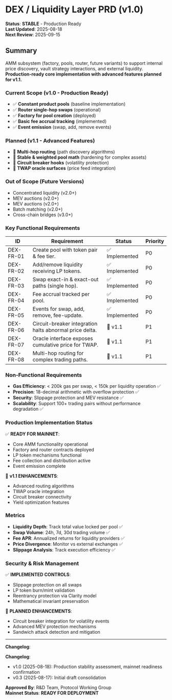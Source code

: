 # DEX / Liquidity Layer PRD (v1.0)

**Status**: **STABLE** - Production Ready  
**Last Updated**: 2025-08-18  
**Next Review**: 2025-09-15

## Summary

AMM subsystem (factory, pools, router, future variants) to support internal price discovery, vault strategy interactions, and external liquidity. **Production-ready core implementation with advanced features planned for v1.1.**

### Current Scope (v1.0 - Production Ready)

- ✅ **Constant product pools** (baseline implementation)  
- ✅ **Router single-hop swaps** (operational)
- ✅ **Factory for pool creation** (deployed)
- ✅ **Basic fee accrual tracking** (implemented)
- ✅ **Event emission** (swap, add, remove events)

### Planned (v1.1 - Advanced Features)

- 🔄 **Multi-hop routing** (path discovery algorithms)  
- 🔄 **Stable & weighted pool math** (hardening for complex assets)
- 🔄 **Circuit breaker hooks** (volatility protection)
- 🔄 **TWAP oracle surfaces** (price feed integration)

### Out of Scope (Future Versions)

- Concentrated liquidity (v2.0+)
- MEV auctions (v2.0+)
- MEV auctions (v2.0+)
- Batch matching (v2.0+)
- Cross-chain bridges (v3.0+)

### Key Functional Requirements

| ID | Requirement | Status | Priority |
|----|-------------|--------|----------|
| DEX-FR-01 | Create pool with token pair & fee tier. | ✅ Implemented | P0 |
| DEX-FR-02 | Add/remove liquidity receiving LP tokens. | ✅ Implemented | P0 |
| DEX-FR-03 | Swap exact-in & exact-out paths (single hop). | ✅ Implemented | P0 |
| DEX-FR-04 | Fee accrual tracked per pool. | ✅ Implemented | P0 |
| DEX-FR-05 | Events for swap, add, remove, fee-update. | ✅ Implemented | P0 |
| DEX-FR-06 | Circuit-breaker integration halts abnormal price delta. | 🔄 v1.1 | P1 |
| DEX-FR-07 | Oracle interface exposes cumulative price for TWAP. | 🔄 v1.1 | P1 |
| DEX-FR-08 | Multi-hop routing for complex trading paths. | 🔄 v1.1 | P1 |

### Non-Functional Requirements

- **Gas Efficiency**: < 200k gas per swap, < 150k per liquidity operation ✅
- **Precision**: 18-decimal arithmetic with overflow protection ✅
- **Security**: Slippage protection and MEV resistance ✅
- **Scalability**: Support 100+ trading pairs without performance degradation ✅

### Production Implementation Status

✅ **READY FOR MAINNET**:


- Core AMM functionality operational
- Factory and router contracts deployed
- LP token mechanisms functional
- Fee collection and distribution active
- Event emission complete

🔄 **v1.1 ENHANCEMENTS**:


- Advanced routing algorithms
- TWAP oracle integration
- Circuit breaker connectivity
- Yield optimization features

### Metrics

- **Liquidity Depth**: Track total value locked per pool ✅
- **Swap Volume**: 24h, 7d, 30d trading volume ✅  
- **Fee APR**: Annualized returns for liquidity providers ✅
- **Price Divergence**: Monitor vs external exchanges ✅
- **Slippage Analysis**: Track execution efficiency ✅

### Security & Risk Management

✅ **IMPLEMENTED CONTROLS**:


- Slippage protection on all swaps
- LP token burn/mint validation
- Reentrancy protection via Clarity model
- Mathematical invariant preservation

🔄 **PLANNED ENHANCEMENTS**:


- Circuit breaker integration for volatility events
- Advanced MEV protection mechanisms
- Sandwich attack detection and mitigation

---

**Changelog**:

**Changelog**:

- v1.0 (2025-08-18): Production stability assessment, mainnet readiness confirmation
- v0.3 (2025-08-17): Initial draft consolidation

**Approved By**: R&D Team, Protocol Working Group  
**Mainnet Status**: **READY FOR DEPLOYMENT**
